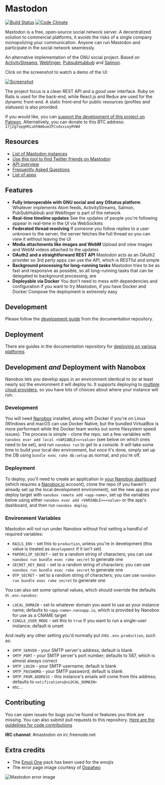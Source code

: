 Mastodon
========

[![Build Status](http://img.shields.io/travis/tootsuite/mastodon.svg)][travis]
[![Code Climate](https://img.shields.io/codeclimate/github/tootsuite/mastodon.svg)][code_climate]

[travis]: https://travis-ci.org/tootsuite/mastodon
[code_climate]: https://codeclimate.com/github/tootsuite/mastodon

Mastodon is a free, open-source social network server. A decentralized solution to commercial platforms, it avoids the risks of a single company monopolizing your communication. Anyone can run Mastodon and participate in the social network seamlessly.

An alternative implementation of the GNU social project. Based on [ActivityStreams](https://en.wikipedia.org/wiki/Activity_Streams_(format)), [Webfinger](https://en.wikipedia.org/wiki/WebFinger), [PubsubHubbub](https://en.wikipedia.org/wiki/PubSubHubbub) and [Salmon](https://en.wikipedia.org/wiki/Salmon_(protocol)).

Click on the screenshot to watch a demo of the UI:

[![Screenshot](http://puu.sh/vMcvm/290f459dd4.jpg)][youtube_demo]

[youtube_demo]: https://www.youtube.com/watch?v=YO1jQ8_rAMU

The project focus is a clean REST API and a good user interface. Ruby on Rails is used for the back-end, while React.js and Redux are used for the dynamic front-end. A static front-end for public resources (profiles and statuses) is also provided.

If you would like, you can [support the development of this project on Patreon][patreon]. Alternatively, you can donate to this BTC address: `17j2g7vpgHhLuXhN4bueZFCvdxxieyRVWd`

[patreon]: https://www.patreon.com/user?u=619786

## Resources

- [List of Mastodon instances](https://github.com/tootsuite/documentation/blob/master/Using-Mastodon/List-of-Mastodon-instances.md)
- [Use this tool to find Twitter friends on Mastodon](https://mastodon-bridge.herokuapp.com)
- [API overview](https://github.com/tootsuite/documentation/blob/master/Using-the-API/API.md)
- [Frequently Asked Questions](https://github.com/tootsuite/documentation/blob/master/Using-Mastodon/FAQ.md)
- [List of apps](https://github.com/tootsuite/documentation/blob/master/Using-Mastodon/Apps.md)

## Features

- **Fully interoperable with GNU social and any OStatus platform**
  Whatever implements Atom feeds, ActivityStreams, Salmon, PubSubHubbub and Webfinger is part of the network
- **Real-time timeline updates**
  See the updates of people you're following appear in real-time in the UI via WebSockets
- **Federated thread resolving**
  If someone you follow replies to a user unknown to the server, the server fetches the full thread so you can view it without leaving the UI
- **Media attachments like images and WebM**
  Upload and view images and WebM videos attached to the updates
- **OAuth2 and a straightforward REST API**
  Mastodon acts as an OAuth2 provider so 3rd party apps can use the API, which is RESTful and simple
- **Background processing for long-running tasks**
  Mastodon tries to be as fast and responsive as possible, so all long-running tasks that can be delegated to background processing, are
- **Deployable via Docker**
  You don't need to mess with dependencies and configuration if you want to try Mastodon, if you have Docker and Docker Compose the deployment is extremely easy
  
## Development

Please follow the [development guide](https://github.com/tootsuite/documentation/blob/master/Running-Mastodon/Development-guide.md) from the documentation repository.

## Deployment

There are guides in the documentation repository for [deploying on various platforms](https://github.com/tootsuite/documentation#running-mastodon).

## Development _and_ Deployment with Nanobox

Nanobox lets you develop apps in an environment identical to (or at least nearly so) the environment it will deploy to. It supports deploying to [multiple cloud providers](https://github.com/nanobox-io/nanobox-provider-integrations), so you have lots of choices about where your instance will run.

### Development

You will need [Nanobox](https://nanobox.io/) installed, along with Docker if you're on Linux (Windows and macOS can use Docker Native, but the bundled VirtualBox is more performant while the Docker team works out some filesystem speed issues). The process is simple - clone the repo, set a few variables with `nanobox evar add local <VARIABLE>=<value>` (see below on which ones need to be set), and run `nanobox run` to get to a console. It will take some time to build your local dev environment, but once it's done, simply set up the DB using `bundle exec rake db:setup` as normal, and you're off.

### Deployment

To deploy, you'll need to create an application in [your Nanobox dashboard](https://dashboard.nanobox.io/apps) (which requires a [Nanobox.io](https://dashboard.nanobox.io/users/register) account), clone the repo (if you haven't already set up the local development environment), set the new app as your deploy target with `nanobox remote add <app-name>`, set up the variables below using either `nanobox evar add <VARIABLE>=<value>` or the app's dashboard, and then run `nanobox deploy`.

### Environment Variables

Mastodon will not run under Nanobox without first setting a handful of required variables:

- `RAILS_ENV` - set this to `production`, unless you're in development (this value is treated as `development` if it isn't set)
- `PAPERCLIP_SECRET` - set to a random string of characters; you can use `nanobox run bundle exec rake secret` to generate one
- `SECRET_KEY_BASE` - set to a random string of characters; you can use `nanobox run bundle exec rake secret` to generate one
- `OTP_SECRET` - set to a random string of characters; you can use `nanobox run bundle exec rake secret` to generate one

You can also set some optional values, which should override the defaults in `.env.nanobox`:

- `LOCAL_DOMAIN` - set to whatever domain you want to use as your instance name; defaults to `<app-name>.nanoapp.io`, which is provided by Nanobox for use as a CNAME target
- `SINGLE_USER_MODE` - set this to `true` if you want to run a single-user instance; default is unset

And really any other setting you'd normally put into `.env.production`, such as:

- `SMTP_SERVER` - your SMTP server's address; default is blank
- `SMTP_PORT` - your SMTP server's port number; defaults to 587, which is almost always correct
- `SMTP_LOGIN` - your SMTP username; default is blank
- `SMTP_PASSWORD` - your SMTP password; default is blank
- `SMTP_FROM_ADDRESS` - this instance's emails will come from this address; defaults to `notifications@<LOCAL_DOMAIN>`
- etc...

## Contributing

You can open issues for bugs you've found or features you think are missing. You can also submit pull requests to this repository. [Here are the guidelines for code contributions](CONTRIBUTING.md)

**IRC channel**: #mastodon on irc.freenode.net

## Extra credits

- The [Emoji One](https://github.com/Ranks/emojione) pack has been used for the emojis
- The error page image courtesy of [Dopatwo](https://www.youtube.com/user/dopatwo)

![Mastodon error image](https://mastodon.social/oops.png)
